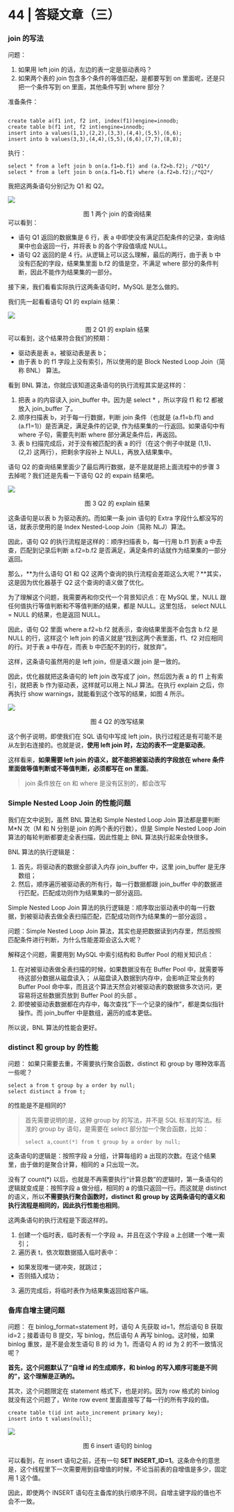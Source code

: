 # 44 | 答疑文章（三）

###  join 的写法 

问题：

1. 如果用 left join 的话，左边的表一定是驱动表吗？ 
2. 如果两个表的 join 包含多个条件的等值匹配，是都要写到 on 里面呢，还是只把一个条件写到 on 里面，其他条件写到 where 部分？

准备条件：

```mysql

create table a(f1 int, f2 int, index(f1))engine=innodb;
create table b(f1 int, f2 int)engine=innodb;
insert into a values(1,1),(2,2),(3,3),(4,4),(5,5),(6,6);
insert into b values(3,3),(4,4),(5,5),(6,6),(7,7),(8,8);
```

执行：

```mysql
select * from a left join b on(a.f1=b.f1) and (a.f2=b.f2); /*Q1*/
select * from a left join b on(a.f1=b.f1) where (a.f2=b.f2);/*Q2*/
```

我把这两条语句分别记为 Q1 和 Q2。 

![](https://raw.githubusercontent.com/dddygin/image-storage/main/blog/image/database/mysql/mysql45/mysql45-44-01.png)

<center> 图 1 两个 join 的查询结果 </center>
可以看到：

-  语句 Q1 返回的数据集是 6 行，表 a 中即使没有满足匹配条件的记录，查询结果中也会返回一行，并将表 b 的各个字段值填成 NULL。 
-  语句 Q2 返回的是 4 行。从逻辑上可以这么理解，最后的两行，由于表 b 中没有匹配的字段，结果集里面 b.f2 的值是空，不满足 where 部分的条件判断，因此不能作为结果集的一部分。 

接下来，我们看看实际执行这两条语句时，MySQL 是怎么做的。 

我们先一起看看语句 Q1 的 explain 结果： 

![](https://raw.githubusercontent.com/dddygin/image-storage/main/blog/image/database/mysql/mysql45/mysql45-44-02.png)

<center> 图 2 Q1 的 explain 结果 </center>
可以看到，这个结果符合我们的预期： 

- 驱动表是表 a，被驱动表是表 b； 
- 由于表 b 的 f1 字段上没有索引，所以使用的是 Block Nested Loop Join（简称 BNL） 算法。 

 看到 BNL 算法，你就应该知道这条语句的执行流程其实是这样的： 

 1. 把表 a 的内容读入 join_buffer 中。因为是 select * ，所以字段 f1 和 f2 都被放入 join_buffer 了。 
 2. 顺序扫描表 b，对于每一行数据，判断 join 条件（也就是 (a.f1=b.f1) and (a.f1=1)）是否满足，满足条件的记录, 作为结果集的一行返回。如果语句中有 where 子句，需要先判断 where 部分满足条件后，再返回。 
  3. 表 b 扫描完成后，对于没有被匹配的表 a 的行（在这个例子中就是 (1,1)、(2,2) 这两行），把剩余字段补上 NULL，再放入结果集中。

语句 Q2 的查询结果里面少了最后两行数据，是不是就是把上面流程中的步骤 3 去掉呢？我们还是先看一下语句 Q2 的 expain 结果吧。

![](https://raw.githubusercontent.com/dddygin/image-storage/main/blog/image/database/mysql/mysql45/mysql45-44-03.png)

<center> 图 3 Q2 的 explain 结果 </center>

这条语句是以表 b 为驱动表的。而如果一条 join 语句的 Extra 字段什么都没写的话，就表示使用的是 Index Nested-Loop Join（简称 NLJ）算法。

因此，语句 Q2 的执行流程是这样的：顺序扫描表 b，每一行用 b.f1 到表 a 中去查，匹配到记录后判断 a.f2=b.f2 是否满足，满足条件的话就作为结果集的一部分返回。 

那么，**为什么语句 Q1 和 Q2 这两个查询的执行流程会差距这么大呢？**其实，这是因为优化器基于 Q2 这个查询的语义做了优化。

为了理解这个问题，我需要再和你交代一个背景知识点：在 MySQL 里，NULL 跟任何值执行等值判断和不等值判断的结果，都是 NULL。这里包括， select NULL = NULL 的结果，也是返回 NULL。

因此，语句 Q2 里面 where a.f2=b.f2 就表示，查询结果里面不会包含 b.f2 是 NULL 的行，这样这个 left join 的语义就是“找到这两个表里面，f1、f2 对应相同的行。对于表 a 中存在，而表 b 中匹配不到的行，就放弃”。

这样，这条语句虽然用的是 left join，但是语义跟 join 是一致的。 

因此，优化器就把这条语句的 left join 改写成了 join，然后因为表 a 的 f1 上有索引，就把表 b 作为驱动表，这样就可以用上 NLJ 算法。在执行 explain 之后，你再执行 show warnings，就能看到这个改写的结果，如图 4 所示。 

![](https://raw.githubusercontent.com/dddygin/image-storage/main/blog/image/database/mysql/mysql45/mysql45-44-04.png)

<center> 图 4 Q2 的改写结果 </center>

 这个例子说明，即使我们在 SQL 语句中写成 left join，执行过程还是有可能不是从左到右连接的。也就是说，**使用 left join 时，左边的表不一定是驱动表**。 

 这样看来，**如果需要 left join 的语义，就不能把被驱动表的字段放在 where 条件里面做等值判断或不等值判断，必须都写在 on 里面**。 

>  join 条件放在 on 和 where 是没有区别的，都会改写 

###  Simple Nested Loop Join 的性能问题 

 我们在文中说到，虽然 BNL 算法和 Simple Nested Loop Join 算法都是要判断 M*N 次（M 和 N 分别是 join 的两个表的行数），但是 Simple Nested Loop Join 算法的每轮判断都要走全表扫描，因此性能上 BNL 算法执行起来会快很多。 

 BNL 算法的执行逻辑是： 

1.  首先，将驱动表的数据全部读入内存 join_buffer 中，这里 join_buffer 是无序数组； 
2.  然后，顺序遍历被驱动表的所有行，每一行数据都跟 join_buffer 中的数据进行匹配，匹配成功则作为结果集的一部分返回。 

 Simple Nested Loop Join 算法的执行逻辑是：顺序取出驱动表中的每一行数据，到被驱动表去做全表扫描匹配，匹配成功则作为结果集的一部分返回 。

问题：Simple Nested Loop Join 算法，其实也是把数据读到内存里，然后按照匹配条件进行判断，为什么性能差距会这么大呢？ 

 解释这个问题，需要用到 MySQL 中索引结构和 Buffer Pool 的相关知识点： 

1. 在对被驱动表做全表扫描的时候，如果数据没有在 Buffer Pool 中，就需要等待这部分数据从磁盘读入； 从磁盘读入数据到内存中，会影响正常业务的 Buffer Pool 命中率，而且这个算法天然会对被驱动表的数据做多次访问，更容易将这些数据页放到 Buffer Pool 的头部 。
2.  即使被驱动表数据都在内存中，每次查找“下一个记录的操作”，都是类似指针操作。而 join_buffer 中是数组，遍历的成本更低。 

 所以说，BNL 算法的性能会更好。 

### distinct 和 group by 的性能 

问题： 如果只需要去重，不需要执行聚合函数，distinct 和 group by 哪种效率高一些呢？ 

```mysql
select a from t group by a order by null;
select distinct a from t;
```

 的性能是不是相同的? 

> 首先需要说明的是，这种 group by 的写法，并不是 SQL 标准的写法。标准的 group by 语句，是需要在 select 部分加一个聚合函数，比如： 
>
> ```mysql
> select a,count(*) from t group by a order by null;
> ```
>
> 

这条语句的逻辑是：按照字段 a 分组，计算每组的 a 出现的次数。在这个结果里，由于做的是聚合计算，相同的 a 只出现一次。 

 没有了 count(*) 以后，也就是不再需要执行“计算总数”的逻辑时，第一条语句的逻辑就变成是：按照字段 a 做分组，相同的 a 的值只返回一行。而这就是 distinct 的语义，所以**不需要执行聚合函数时，distinct 和 group by 这两条语句的语义和执行流程是相同的，因此执行性能也相同**。 

 这两条语句的执行流程是下面这样的。 

1.  创建一个临时表，临时表有一个字段 a，并且在这个字段 a 上创建一个唯一索引； 
2.  遍历表 t，依次取数据插入临时表中： 
   -  如果发现唯一键冲突，就跳过； 
   -  否则插入成功； 
3.  遍历完成后，将临时表作为结果集返回给客户端。 

###  备库自增主键问题 

问题： 在 binlog_format=statement 时，语句 A 先获取 id=1，然后语句 B 获取 id=2；接着语句 B 提交，写 binlog，然后语句 A 再写 binlog。这时候，如果 binlog 重放，是不是会发生语句 B 的 id 为 1，而语句 A 的 id 为 2 的不一致情况呢？ 

**首先，这个问题默认了“自增 id 的生成顺序，和 binlog 的写入顺序可能是不同的”，这个理解是正确的。** 

其次，这个问题限定在 statement 格式下，也是对的。因为 row 格式的 binlog 就没有这个问题了，Write row event 里面直接写了每一行的所有字段的值。

```mysql
create table t(id int auto_increment primary key);
insert into t values(null);
```

![](https://raw.githubusercontent.com/dddygin/image-storage/main/blog/image/database/mysql/mysql45/mysql45-44-05.png)

<center> 图 6 insert 语句的 binlog </center>

可以看到，在 insert 语句之前，还有一句 **SET INSERT_ID=1**。这条命令的意思是，这个线程里下一次需要用到自增值的时候，不论当前表的自增值是多少，固定用 1 这个值。 

因此，即使两个 INSERT 语句在主备库的执行顺序不同，自增主键字段的值也不会不一致。 
